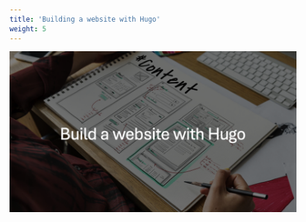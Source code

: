 ```yaml
---
title: 'Building a website with Hugo'
weight: 5
---
```


![Build a website with Hugo][01]

<!-- link references -->
[01]: slide1.png
